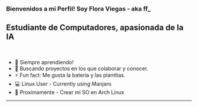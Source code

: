 ### Bienvenidos a mi Perfil! Soy Flora Viegas - aka ff_

## Estudiante de Computadores, apasionada de la IA
<br />

- 🌱 Siempre aprendiendo!
- 👯 Buscando proyectos en los que colaborar y conocer.
- ⚡ Fun fact: Me gusta la batería y las plantitas.
- 💻 Linux User - Currently using Manjaro
- 💽 Proximamente - Crear mi SO en Arch Linux

---
